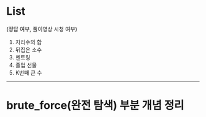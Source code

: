 # List
(정답 여부, 풀이영상 시청 여부)
1. 자리수의 합
2. 뒤집은 소수
3. 멘토링
4. 졸업 선물
5. K번째 큰 수


---
# brute_force(완전 탐색) 부분 개념 정리
